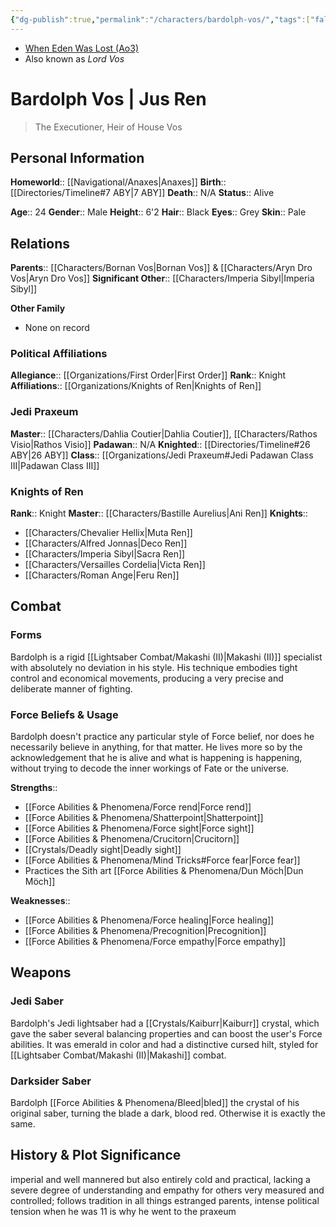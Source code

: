 ```yaml
---
{"dg-publish":true,"permalink":"/characters/bardolph-vos/","tags":["fallenjedi","jediknight","firstorder","knightsofren","jedipraxeum","formii","forcesensitive","unfinished"],"dgHomeLink":false}
---
```


- [When Eden Was Lost (Ao3)](https://archiveofourown.org/works/19334440/chapters/45992584)
- Also known as *Lord Vos*
# Bardolph Vos | Jus Ren
>The Executioner, Heir of House Vos

## Personal Information

**Homeworld**::  [[Navigational/Anaxes\|Anaxes]]
**Birth**::  [[Directories/Timeline#7 ABY\|7 ABY]]
**Death**:: N/A
**Status**::  Alive

**Age**::  24
**Gender**::  Male 
**Height**::  6'2
**Hair**::  Black
**Eyes**::  Grey
**Skin**:: Pale
## Relations

**Parents**::  [[Characters/Bornan Vos\|Bornan Vos]] & [[Characters/Aryn Dro Vos\|Aryn Dro Vos]]
**Significant Other**::  [[Characters/Imperia Sibyl\|Imperia Sibyl]]

**Other Family**
- None on record

### Political Affiliations

**Allegiance**::  [[Organizations/First Order\|First Order]]
**Rank**::  Knight
**Affiliations**::  [[Organizations/Knights of Ren\|Knights of Ren]]

### Jedi Praxeum

**Master**::  [[Characters/Dahlia Coutier\|Dahlia Coutier]], [[Characters/Rathos Visio\|Rathos Visio]]
**Padawan**::  N/A
**Knighted**::  [[Directories/Timeline#26 ABY\|26 ABY]]
**Class**::  [[Organizations/Jedi Praxeum#Jedi Padawan Class III\|Padawan Class III]]

### Knights of Ren

**Rank**::  Knight
**Master**::  [[Characters/Bastille Aurelius\|Ani Ren]]
**Knights**::
- [[Characters/Chevalier Hellix\|Muta Ren]]
- [[Characters/Alfred Jonnas\|Deco Ren]]
- [[Characters/Imperia Sibyl\|Sacra Ren]]
- [[Characters/Versailles Cordelia\|Victa Ren]]
- [[Characters/Roman Ange\|Feru Ren]]

## Combat

### Forms

Bardolph is a rigid [[Lightsaber Combat/Makashi (II)\|Makashi (II)]] specialist with absolutely no deviation in his style. His technique embodies tight control and economical movements, producing a very precise and deliberate manner of fighting. 

### Force Beliefs & Usage

Bardolph doesn't practice any particular style of Force belief, nor does he necessarily believe in anything, for that matter. He lives more so by the acknowledgement that he is alive and what is happening is happening, without trying to decode the inner workings of Fate or the universe. 

**Strengths**::
- [[Force Abilities & Phenomena/Force rend\|Force rend]]
- [[Force Abilities & Phenomena/Shatterpoint\|Shatterpoint]]
- [[Force Abilities & Phenomena/Force sight\|Force sight]]
- [[Force Abilities & Phenomena/Crucitorn\|Crucitorn]]
- [[Crystals/Deadly sight\|Deadly sight]]
- [[Force Abilities & Phenomena/Mind Tricks#Force fear\|Force fear]]
- Practices the Sith art [[Force Abilities & Phenomena/Dun Möch\|Dun Möch]]

**Weaknesses**::
- [[Force Abilities & Phenomena/Force healing\|Force healing]]
- [[Force Abilities & Phenomena/Precognition\|Precognition]]
- [[Force Abilities & Phenomena/Force empathy\|Force empathy]]

## Weapons

### Jedi Saber

Bardolph's Jedi lightsaber had a [[Crystals/Kaiburr\|Kaiburr]] crystal, which gave the saber several balancing properties and can boost the user's Force abilities. It was emerald in color and had a distinctive cursed hilt, styled for [[Lightsaber Combat/Makashi (II)\|Makashi]] combat. 

### Darksider Saber

Bardolph [[Force Abilities & Phenomena/Bleed\|bled]] the crystal of his original saber, turning the blade a dark, blood red. Otherwise it is exactly the same. 

## History & Plot Significance

imperial and well mannered but also entirely cold and practical, lacking a severe degree of understanding and empathy for others
very measured and controlled; follows tradition in all things
estranged parents, intense political tension when he was 11 is why he went to the praxeum 